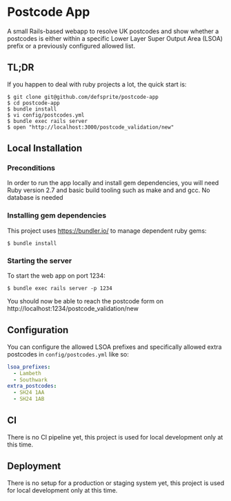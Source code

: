 # Postcode App

A small Rails-based webapp to resolve UK postcodes and show whether a postcodes is either within a specific 
Lower Layer Super Output Area (LSOA) prefix or a previously configured allowed list.

## TL;DR

If you happen to deal with ruby projects a lot, the quick start is:

```shell script
$ git clone git@github.com/defsprite/postcode-app
$ cd postcode-app
$ bundle install
$ vi config/postcodes.yml
$ bundle exec rails server
$ open "http://localhost:3000/postcode_validation/new"
```
 
## Local Installation

### Preconditions

In order to run the app locally and install gem dependencies, you will need Ruby version 2.7 and basic build tooling 
such as make and and gcc. No database is needed

### Installing gem dependencies

This project uses https://bundler.io/ to manage dependent ruby gems:

```shell script
$ bundle install
```

### Starting the server

To start the web app on port 1234: 

```shell script
$ bundle exec rails server -p 1234
```
 You should now be able to reach the postcode form on http://localhost:1234/postcode_validation/new

## Configuration

You can configure the allowed LSOA prefixes and specifically allowed extra postcodes in `config/postcodes.yml` like so:

```yaml
lsoa_prefixes:
  - Lambeth
  - Southwark
extra_postcodes:
  - SH24 1AA
  - SH24 1AB
``` 

## CI
There is no CI pipeline yet, this project is used for local development only at this time. 

## Deployment
There is no setup for a production or staging system yet, this project is used for local development only at this time. 
